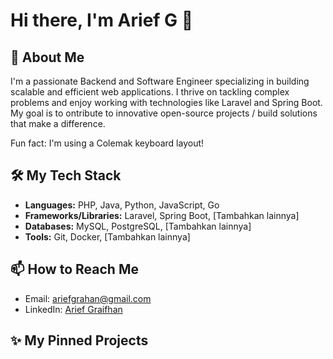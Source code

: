 
<!--
**SwanVods/SwanVods** is a ✨ _special_ ✨ repository because its `README.md` (this file) appears on your GitHub profile.

Here are some ideas to get you started:

- 🔭 I’m currently working on ...
- 🌱 I’m currently learning ...
- 👯 I’m looking to collaborate on ...
- 🤔 I’m looking for help with ...
- 💬 Ask me about ...
- 📫 How to reach me: ...
- 😄 Pronouns: ...
- ⚡ Fun fact: ...
-->

# Hi there, I'm Arief G 👋

## 🚀 About Me
I'm a passionate Backend and Software Engineer specializing in building scalable and efficient web applications. I thrive on tackling complex problems and enjoy working with technologies like Laravel and Spring Boot. My goal is to ontribute to innovative open-source projects / build solutions that make a difference.

Fun fact: I'm using a Colemak keyboard layout!

## 🛠️ My Tech Stack
* **Languages:** PHP, Java, Python, JavaScript, Go
* **Frameworks/Libraries:** Laravel, Spring Boot, [Tambahkan lainnya]
* **Databases:** MySQL, PostgreSQL, [Tambahkan lainnya]
* **Tools:** Git, Docker, [Tambahkan lainnya]
<!--
## 📈 My GitHub Stats
[![Arief's GitHub stats](https://github-readme-stats.vercel.app/api?username=ariefgrahan&show_icons=true&theme=radical)](https://github.com/anuraghazra/github-readme-stats)
[![Top Langs](https://github-readme-stats.vercel.app/api/top-langs/?username=ariefgrahan&layout=compact&theme=radical)](https://github.com/anuraghazra/github-readme-stats)
-->
## 📫 How to Reach Me
* Email: ariefgrahan@gmail.com
* LinkedIn: [Arief Graifhan](https://www.linkedin.com/in/arief-graifhan/)


## ✨ My Pinned Projects
